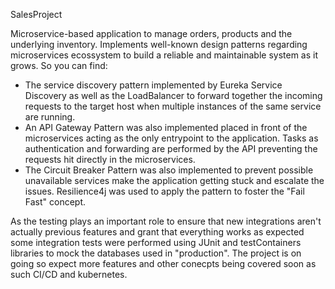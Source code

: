 SalesProject

Microservice-based application to manage orders, products and the underlying inventory. Implements well-known design patterns regarding microservices ecossystem to build a reliable and maintainable system as it grows. So you can find:
- The service discovery pattern implemented by Eureka Service Discovery as well as the LoadBalancer to forward together the incoming requests to the target host when multiple instances of the same service are running. 
- An API Gateway Pattern was also implemented placed in front of the microservices acting as the only entrypoint to the application. Tasks as authentication and forwarding are performed by the API preventing the requests hit directly in the microservices. 
- The Circuit Breaker Pattern was also implemented to prevent possible unavailable services make the application getting stuck and escalate the issues. Resilience4j was used to apply the pattern to foster the "Fail Fast" concept.

As the testing plays an important role to ensure that new integrations aren't actually  previous features and grant that everything works as expected some integration tests were performed using JUnit and testContainers libraries to mock the databases used in "production".
The project is on going so expect more features and other conecpts being covered soon as such CI/CD and kubernetes.
